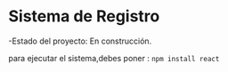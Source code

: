 <h1>Sistema de Registro</h1>

-Estado del proyecto: En construcción.

para ejecutar el sistema,debes poner :
```npm install react```
